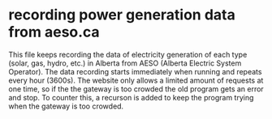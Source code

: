 # recording power generation data from aeso.ca
This file keeps recording the data of electricity generation of each type (solar, gas, hydro, etc.) in Alberta from AESO (Alberta Electric System Operator).
The data recording starts immediately when running and repeats every hour (3600s).
The website only allows a limited amount of requests at one time, so if the the gateway is too crowded the old program gets an error and stop. To counter this, a recurson is added to keep the program trying when the gateway is too crowded.
